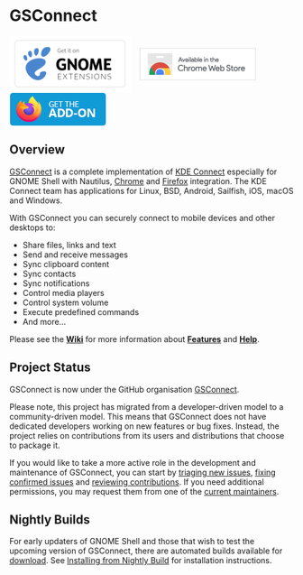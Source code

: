 <!--
SPDX-FileCopyrightText: GSConnect Developers https://github.com/GSConnect

SPDX-License-Identifier: GPL-2.0-or-later
-->

# GSConnect

[<img src="https://raw.githubusercontent.com/andyholmes/gnome-shell-extensions-badge/master/get-it-on-ego.svg?sanitize=true" alt="Get it on GNOME Extensions" height="100" align="middle">][ego] [<img alt="Available in the Chrome Web Store" src="https://raw.githubusercontent.com/GSConnect/gnome-shell-extension-gsconnect/main/data/images/chrome-badge.png" align="middle" hspace="12"/>][chrome] [<img src="https://raw.githubusercontent.com/GSConnect/gnome-shell-extension-gsconnect/main/data/images/firefox-badge.png" alt="Get the Add-On" align="middle">][firefox]

## Overview

[GSConnect][ego] is a complete implementation of [KDE Connect][kdeconnect]
especially for GNOME Shell with Nautilus, [Chrome][chrome] and
[Firefox][firefox] integration. The KDE Connect team has applications for Linux,
BSD, Android, Sailfish, iOS, macOS and Windows.

With GSConnect you can securely connect to mobile devices and other desktops to:

* Share files, links and text
* Send and receive messages
* Sync clipboard content
* Sync contacts
* Sync notifications
* Control media players
* Control system volume
* Execute predefined commands
* And more…

Please see the **[Wiki][wiki]** for more information about
**[Features][features]** and **[Help][help]**.

## Project Status

GSConnect is now under the GitHub organisation [GSConnect][gsconnect-org].

Please note, this project has migrated from a developer-driven model to a
community-driven model. This means that GSConnect does not have dedicated
developers working on new features or bug fixes. Instead, the project relies on
contributions from its users and distributions that choose to package it.

If you would like to take a more active role in the development and maintenance
of GSConnect, you can start by [triaging new issues][issues],
[fixing confirmed issues][help-wanted] and [reviewing contributions][needs-review].
If you need additional permissions, you may request them from one of the
[current maintainers][people].

## Nightly Builds

For early updaters of GNOME Shell and those that wish to test the upcoming version
of GSConnect, there are automated builds available for [download][nightly-build].
See [Installing from Nightly Build][nightly-install] for installation instructions.

[ego]: https://extensions.gnome.org/extension/1319/gsconnect/
[chrome]: https://chrome.google.com/webstore/detail/gsconnect/jfnifeihccihocjbfcfhicmmgpjicaec
[firefox]: https://addons.mozilla.org/firefox/addon/gsconnect/
[kdeconnect]: https://userbase.kde.org/KDEConnect
[wiki]: https://github.com/GSConnect/gnome-shell-extension-gsconnect/wiki/
[features]: https://github.com/GSConnect/gnome-shell-extension-gsconnect/wiki/Features
[help]: https://github.com/GSConnect/gnome-shell-extension-gsconnect/wiki/Help

[gsconnect-org]: https://github.com/GSConnect
[issues]: https://github.com/GSConnect/gnome-shell-extension-gsconnect/issues
[help-wanted]: https://github.com/GSConnect/gnome-shell-extension-gsconnect/issues?q=is%3Aissue+is%3Aopen+label%3A%22help+wanted%22
[needs-review]: https://github.com/GSConnect/gnome-shell-extension-gsconnect/pulls?q=is%3Apr+is%3Aopen+label%3A%22needs+review%22
[people]: https://github.com/orgs/GSConnect/people
[nightly-build]: https://nightly.link/GSConnect/gnome-shell-extension-gsconnect/workflows/main/main/gsconnect@andyholmes.github.io.zip
[nightly-install]: https://github.com/GSConnect/gnome-shell-extension-gsconnect/wiki/Installation#install-from-nightly-build
